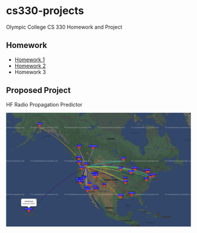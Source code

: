 # cs330-projects

Olympic College CS 330 Homework and Project

## Homework

* [Homework 1](homework1)
* [Homework 2](homework2)
* Homework 3

## Proposed Project

HF Radio Propagation Predictor

<img src="30m-wspr.jpg" width="600">

